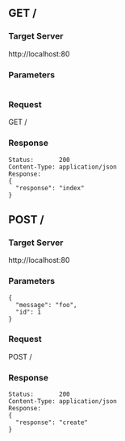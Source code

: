 ## GET /

### Target Server

http://localhost:80

### Parameters

```

```

### Request

GET /

### Response

```
Status:       200
Content-Type: application/json
Response:
{
  "response": "index"
}
```

## POST /

### Target Server

http://localhost:80

### Parameters

```
{
  "message": "foo", 
  "id": 1
}
```

### Request

POST /

### Response

```
Status:       200
Content-Type: application/json
Response:
{
  "response": "create"
}
```
